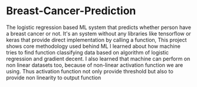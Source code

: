 # Breast-Cancer-Prediction
The logistic regression based ML system that predicts whether person have a breast cancer or not. It's an system without any libraries like tensorflow or keras that provide direct implementation by calling a function, This project shows core methodology used behind ML
I learned about how machine tries to find function classifying data based on algorithm of logistic regression and gradient decent. I also learned that machine can perform on non linear datasets too, because of non-linear activation function we are using. Thus activation function not only provide threshold but also to provide non linearity to output function
